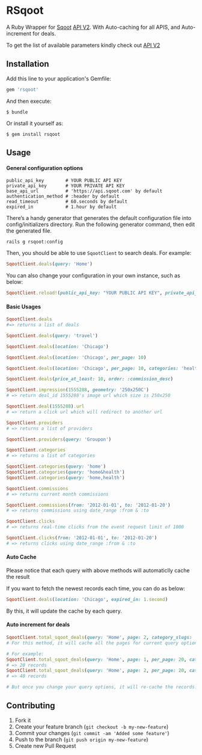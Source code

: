 RSqoot
======

A Ruby Wrapper for [Sqoot](http://www.sqoot.com) [API V2](http://docs.sqoot.com/v2/overview.html). With Auto-caching for all APIS, and Auto-increment for deals.

To get the list of available parameters kindly check out [API V2](http://docs.sqoot.com/v2/overview.html)

## Installation

Add this line to your application's Gemfile:

```ruby
gem 'rsqoot'
```

And then execute:

    $ bundle

Or install it yourself as:

    $ gem install rsqoot

## Usage

#### General configuration options

    public_api_key        # YOUR PUBLIC API KEY
    private_api_key       # YOUR PRIVATE API KEY
    base_api_url          # 'https://api.sqoot.com' by default
    authentication_method # :header by default
    read_timeout          # 60.seconds by default
    expired_in            # 1.hour by default

There’s a handy generator that generates the default configuration file into config/initializers directory. Run the following generator command, then edit the generated file.

    rails g rsqoot:config

Then, you should be able to use `SqootClient` to search deals. For example:

```ruby
SqootClient.deals(query: 'Home')
```

You can also change your configuration in your own instance, such as below:

```ruby
SqootClient.reload!(public_api_key: "YOUR PUBLIC API KEY", private_api_key: 'YOUR PRIVATE API KEY')
```

#### Basic Usages

```ruby
SqootClient.deals
#=> returns a list of deals

SqootClient.deals(query: 'travel')

SqootClient.deals(location: 'Chicago')

SqootClient.deals(location: 'Chicago', per_page: 10)

SqootClient.deals(location: 'Chicago', per_page: 10, categories: 'health-beauty', page: 2)

SqootClient.deals(price_at_least: 10, order: :commission_desc)

SqootClient.impression(1555288, geometry: '250x250C')
# => return deal_id 1555288's image url which size is 250x250

SqootClient.deal(1555288).url
# => return a click url which will redirect to another url

SqootClient.providers
# => returns a list of providers

SqootClient.providers(query: 'Groupon')

SqootClient.categories
# => returns a list of categories

SqootClient.categories(query: 'home')
SqootClient.categories(query: 'home&health')
SqootClient.categories(query: 'home,health')

SqootClient.commissions
# => returns current month commissions

SqootClient.commissions(from: '2012-01-01', to: '2012-01-20')
# => returns commissions using date_range :from & :to

SqootClient.clicks
# => returns real-time clicks from the event request limit of 1000

SqootClient.clicks(from: '2012-01-01', to: '2012-01-20')
# => returns clicks using date_range :from & :to
```

#### Auto Cache

Please notice that each query with above methods will automaticlly cache the result

If you want to fetch the newest records each time, you can do as below:

```ruby
SqootClient.deals(location: 'Chicago', expired_in: 1.second)
```

By this, it will update the cache by each query.

#### Auto increment for deals

```ruby
SqootClient.total_sqoot_deals(query: 'Home', page: 2, category_slugs: 'US')
# For this method, it will cache all the pages for current query options, the more you query the more it will store until reach the end.

# For example:
SqootClient.total_sqoot_deals(query: 'Home', page: 1, per_page: 20, category_slugs: 'US').count
# => 20 records
SqootClient.total_sqoot_deals(query: 'Home', page: 2, per_page: 20, category_slugs: 'US').count
# => 40 records

# But once you change your query options, it will re-cache the records.
```


## Contributing

1. Fork it
2. Create your feature branch (`git checkout -b my-new-feature`)
3. Commit your changes (`git commit -am 'Added some feature'`)
4. Push to the branch (`git push origin my-new-feature`)
5. Create new Pull Request
